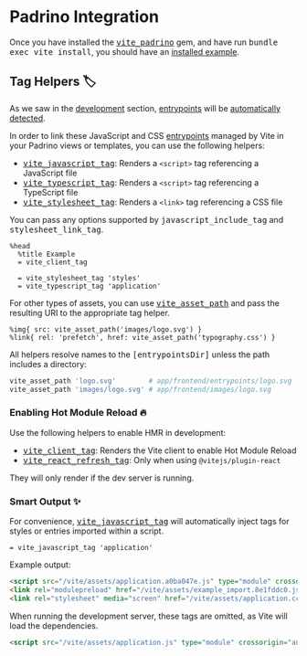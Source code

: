 [tag helpers]: /guide/rails.html#tag-helpers-%F0%9F%8F%B7
[discussions]: https://github.com/ElMassimo/vite_ruby/discussions
[rails]: https://rubyonrails.org/
[webpacker]: https://github.com/rails/webpacker
[vite rails]: https://github.com/ElMassimo/vite_ruby
[vite]: https://vitejs.dev/
[vite-templates]: https://github.com/vitejs/vite/tree/main/packages/create-app
[plugins]: https://vitejs.dev/plugins/
[configuration reference]: /config/
[build]: /config/#build-options
[dev options]: /config/#development-options
[json config]: /config/#shared-configuration-file-%F0%9F%93%84
[vite config]: /config/#configuring-vite-%E2%9A%A1
[sourceCodeDir]: /config/#sourcecodedir
[autoBuild]: /config/#autobuild
[entrypoints]: /guide/development.html#entrypoints-⤵%EF%B8%8F
[helpers]: https://github.com/ElMassimo/vite_ruby/blob/main/vite_padrino/lib/vite_padrino/tag_helpers.rb
[development]: /guide/development
[vite_padrino]: https://github.com/ElMassimo/vite_ruby/tree/main/vite_padrino
[padrino]: https://padrinorb.com/
[installed example]: https://github.com/ElMassimo/vite_ruby/tree/main/examples/padrino_blog_tutorial

# Padrino Integration

Once you have installed the <kbd>[vite_padrino]</kbd> gem, and have run <kbd>bundle exec vite install</kbd>,
you should have an [installed example].

## Tag Helpers 🏷

As we saw in the [development] section, [entrypoints] will be [automatically detected][entrypoints].

In order to link these JavaScript and CSS [entrypoints] managed by Vite in your Padrino views or
templates, you can use the following helpers:

- <kbd>[vite_javascript_tag][helpers]</kbd>: Renders a `<script>` tag referencing a JavaScript file
- <kbd>[vite_typescript_tag][helpers]</kbd>: Renders a `<script>` tag referencing a TypeScript file
- <kbd>[vite_stylesheet_tag][helpers]</kbd>: Renders a `<link>` tag referencing a CSS file

You can pass any options supported by <kbd>javascript_include_tag</kbd> and <kbd>stylesheet_link_tag</kbd>.

```haml
%head
  %title Example
  = vite_client_tag

  = vite_stylesheet_tag 'styles'
  = vite_typescript_tag 'application'
```

For other types of assets, you can use <kbd>[vite_asset_path][helpers]</kbd> and pass the resulting URI to the appropriate tag helper.

```haml
%img{ src: vite_asset_path('images/logo.svg') }
%link{ rel: 'prefetch', href: vite_asset_path('typography.css') }
```

All helpers resolve names to the <kbd>[entrypointsDir]</kbd>
unless the path includes a directory:

```ruby
vite_asset_path 'logo.svg'        # app/frontend/entrypoints/logo.svg
vite_asset_path 'images/logo.svg' # app/frontend/images/logo.svg
```

### Enabling Hot Module Reload 🔥

Use the following helpers to enable HMR in development:

- <kbd>[vite_client_tag][helpers]</kbd>: Renders the Vite client to enable Hot Module Reload
- <kbd>[vite_react_refresh_tag][helpers]</kbd>: Only when using `@vitejs/plugin-react`

They will only render if the dev server is running.

### Smart Output ✨

For convenience, <kbd>[vite_javascript_tag][helpers]</kbd> will automatically inject tags for styles or entries imported within a script.

```haml
= vite_javascript_tag 'application'
```

Example output:

```html
<script src="/vite/assets/application.a0ba047e.js" type="module" crossorigin="anonymous"/>
<link rel="modulepreload" href="/vite/assets/example_import.8e1fddc0.js" as="script" type="text/javascript" crossorigin="anonymous">
<link rel="stylesheet" media="screen" href="/vite/assets/application.cccfef34.css">
```

When running the development server, these tags are omitted, as Vite will load the dependencies.

```html
<script src="/vite/assets/application.js" type="module" crossorigin="anonymous"/>
```

